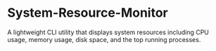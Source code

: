# System-Resource-Monitor
A lightweight CLI utility that displays system resources including CPU usage, memory usage, disk space, and the top running processes.
